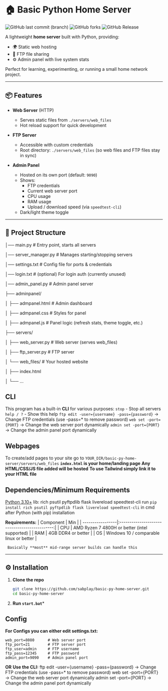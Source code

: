 # 🏠 Basic Python Home Server

![GitHub last commit (branch)](https://img.shields.io/github/last-commit/SabeeirSharrma/Basic-py-home-server/main)
![GitHub forks](https://img.shields.io/github/forks/SabeeirSharrma/Basic-py-home-server)
![GitHub Release](https://img.shields.io/github/v/release/SabeeirSharrma/basic-py-home-server)


A lightweight **home server** built with Python, providing:
- 🌍 Static web hosting  
- 📂 FTP file sharing  
- ⚙️ Admin panel with live system stats  

Perfect for learning, experimenting, or running a small home network project.

---

## 📦 Features

- **Web Server** (HTTP)  
  - Serves static files from `./servers/web_files`  
  - Hot reload support for quick development  

- **FTP Server**  
  - Accessible with custom credentials  
  - Root directory: `./servers/web_files` (so web files and FTP files stay in sync)  

- **Admin Panel**  
  - Hosted on its own port (default: `9090`)  
  - Shows:
    - FTP credentials  
    - Current web server port  
    - CPU usage  
    - RAM usage  
    - Upload / download speed (via `speedtest-cli`)  
  - Dark/light theme toggle  

---

## 📂 Project Structure

│── main.py # Entry point, starts all servers


│── server_manager.py # Manages starting/stopping servers


│── settings.txt # Config file for ports & credentials


│── login.txt # (optional) For login auth (currently unused)


│── admin_panel.py # Admin panel server



├── adminpanel/


│ ├── admpanel.html # Admin dashboard


│ ├── admpanel.css # Styles for panel


│ ├── admpanel.js # Panel logic (refresh stats, theme toggle, etc.)


├── servers/


│ ├── web_server.py # Web server (serves web_files)


│ ├── ftp_server.py # FTP server


│ └── web_files/ # Your hosted website


│ ├── index.html


│ └── ...

## CLI
This program has a built-in **CLI** for various purposes:
  `stop`  - Stop all servers
  `help / ?` - Show this help
  `ftp edit -user={username} -pass={password}`
     → Change FTP credentials (use -pass=* to remove password)
  `web set -port={PORT}`
     → Change the web server port dynamically
  `admin set -port={PORT}`
     → Change the admin panel port dynamically
     
## Webpages
To create/add pages to your site go to `YOUR_DIR/basic-py-home-server/servers/web_files`
**`index.html` is your home/landing page**
**Any HTML/CSS/JS file added will be hosted**
**To use Tailwind simply link it to your HTML file**

## Dependencies/Minimum Requirements
   [Python 3.10+](https://python.org) 
   lib: rich psutil pyftpdlib flask livereload speedtest-cli
   run `pip install rich psutil pyftpdlib flask livereload speedtest-cli` in cmd after Python (with pip) installation

   **Requirements:**
     | Component        | Min                                           |
     | -----------------|:---------------------------------------------:|
     | CPU              | AMD Ryzen 7 4800H or better (intel supported) |
     | RAM              | 4GB DDR4 or better                            |
     | OS               | Windows 10 / comparable linux or better       |


     Basically **most** mid-range server builds can handle this
   
---

## ⚙️ Installation

1. **Clone the repo**
   ```bash
   git clone https://github.com/sabplay/basic-py-home-server.git
   cd basic-py-home-server
   ```
2. **Run `start.bat`***

## Config

**For Configs you can either edit settings.txt:**
```
web_port=8080      # Web server port
ftp_port=21        # FTP server port
ftp_user=admin     # FTP username
ftp_pass=12345     # FTP password
admin_port=9090    # Admin panel port
```
**OR**
**Use the CLI:**
  ftp edit -user={username} -pass={password}
     → Change FTP credentials (use -pass=* to remove password)
  web set -port={PORT}
     → Change the web server port dynamically
  admin set -port={PORT}
     → Change the admin panel port dynamically
